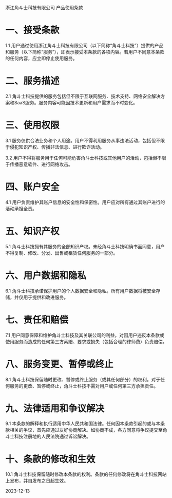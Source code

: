 
<!-- ![角斗士logo](/images/) -->
浙江角斗士科技有限公司 产品使用条款

# 一、接受条款

1.1 用户通过使用浙江角斗士科技有限公司（以下简称“角斗士科技”）提供的产品和服务（以下简称“服务”），即表示接受本条款的各项内容。若用户不同意本条款的任何内容，应立即停止使用服务。

# 二、服务描述

2.1 角斗士科技提供的服务包括但不限于互联网服务、技术支持、网络安全解决方案和SaaS服务。服务内容可能因技术更新和用户需求而不时变化。

# 三、使用权限

3.1 服务仅供合法业务和个人用途。用户不得利用服务从事违法活动，包括但不限于侵犯知识产权、传播非法信息、进行欺诈活动。

3.2 用户不得将服务用于任何可能危害角斗士科技或其他用户的活动，包括但不限于传播恶意软件、进行网络攻击。

# 四、账户安全

4.1 用户负责维护其账户信息的安全性和保密性。用户应对所有通过其账户进行的活动承担全责。

# 五、知识产权

5.1 角斗士科技拥有其服务的全部知识产权。未经角斗士科技明确书面同意，用户不得复制、修改、分发、出售或租赁任何服务的一部分。

# 六、用户数据和隐私

6.1 角斗士科技承诺保护用户的个人数据安全和隐私。所有用户数据将被安全存储，并仅用于提供和改进服务。

# 七、责任和赔偿

7.1 用户同意保障和维护角斗士科技及其关联公司的利益，对因用户违反本条款或使用服务而造成的任何第三方索赔、要求或损失（包括合理的律师费）负责赔偿。

# 八、服务变更、暂停或终止

8.1 角斗士科技保留随时更改、暂停或终止服务（或其任何部分）的权利。对于任何服务的更改、暂停或终止，角斗士科技不需对用户或任何第三方承担责任。

# 九、法律适用和争议解决

9.1 本条款的解释和执行适用中华人民共和国法律。任何因本条款引起的或与本条款相关的争议，首先应通过友好协商解决。如协商不成，各方同意将争议提交至角斗士科技注册地的人民法院通过诉讼解决。

# 十、条款的修改和生效

10.1 角斗士科技保留随时修改本条款的权利。条款的任何修改将在角斗士科技网站上发布，并自发布之日起生效。



2023-12-13